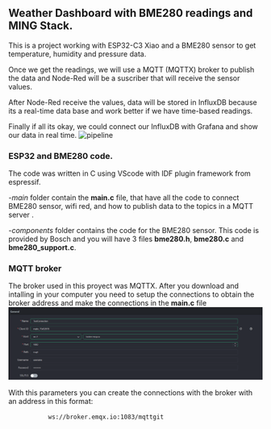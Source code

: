 ## Weather Dashboard with BME280 readings and MING Stack.

This is a project working with ESP32-C3 Xiao and a BME280 sensor to get temperature, humidity and pressure data. 

Once we get the readings, we will use a MQTT (MQTTX) broker to publish the data and Node-Red will be a suscriber that will receive the sensor values.

After Node-Red receive the values, data will be stored in InfluxDB because its a real-time data base and work better if we have time-based readings.

Finally if all its okay, we could connect our InfluxDB with Grafana and show our data in real time.
![pipeline](https://github.com/Manux9512/BME280-Weather-Dashboard/assets/105811018/5142feec-feae-468b-974b-78e5c82872f6)


### ESP32 and BME280 code. 

The code was written in C using VScode with IDF plugin framework from espressif. 

-*main* folder contain the **main.c** file, that have all the code to connect BME280 sensor, wifi red, and how to publish data to the topics in a MQTT server .

-*components* folder contains the code for the BME280 sensor. This code is provided by Bosch and you will have 3 files **bme280.h**, **bme280.c** and **bme280_support.c**.
 
### MQTT broker 

The broker used in this proyect was MQTTX. After you download and intalling in your computer you need to setup the connections to obtain the broker address and make the connections in the **main.c** file
![alt text](mqttconfig.png)

With this parameters you can create the connections with the broker with an address in this format:

               ws://broker.emqx.io:1083/mqttgit